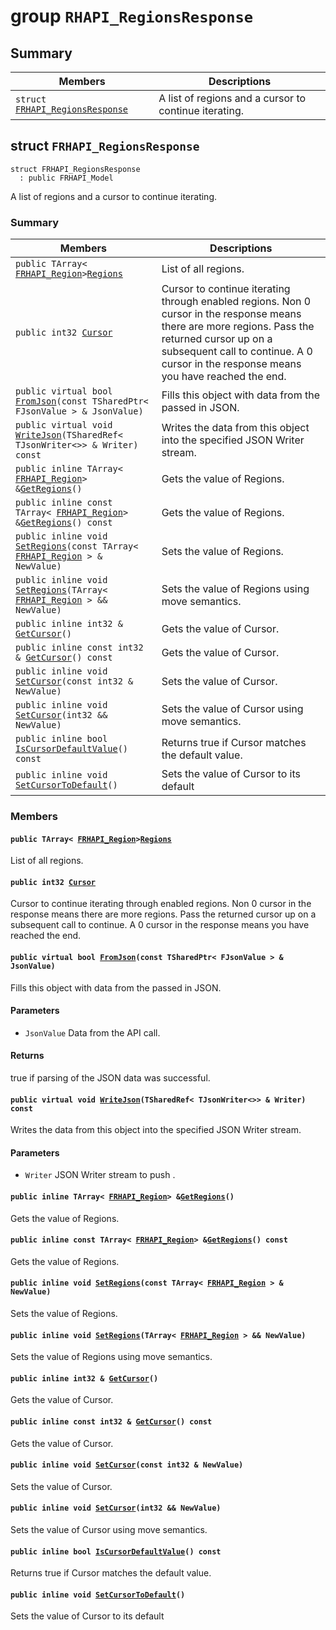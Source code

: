 # group `RHAPI_RegionsResponse` <a id="group__RHAPI__RegionsResponse"></a>

## Summary

 Members                        | Descriptions                                
--------------------------------|---------------------------------------------
`struct `[`FRHAPI_RegionsResponse`](#structFRHAPI__RegionsResponse) | A list of regions and a cursor to continue iterating.

## struct `FRHAPI_RegionsResponse` <a id="structFRHAPI__RegionsResponse"></a>

```
struct FRHAPI_RegionsResponse
  : public FRHAPI_Model
```

A list of regions and a cursor to continue iterating.

### Summary

 Members                        | Descriptions                                
--------------------------------|---------------------------------------------
`public TArray< `[`FRHAPI_Region`](RHAPI_Region.md#structFRHAPI__Region)` > `[`Regions`](#structFRHAPI__RegionsResponse_1a39c6be57dffa81805ce0548a912e5159) | List of all regions.
`public int32 `[`Cursor`](#structFRHAPI__RegionsResponse_1a3fdd3461ce10a95f444ce0f92c12df14) | Cursor to continue iterating through enabled regions. Non 0 cursor in the response means there are more regions. Pass the returned cursor up on a subsequent call to continue. A 0 cursor in the response means you have reached the end.
`public virtual bool `[`FromJson`](#structFRHAPI__RegionsResponse_1a005b1d05348dd42cce311c5a5e96266b)`(const TSharedPtr< FJsonValue > & JsonValue)` | Fills this object with data from the passed in JSON.
`public virtual void `[`WriteJson`](#structFRHAPI__RegionsResponse_1ae5e1a61325c1ef40e956be575dd73d21)`(TSharedRef< TJsonWriter<>> & Writer) const` | Writes the data from this object into the specified JSON Writer stream.
`public inline TArray< `[`FRHAPI_Region`](RHAPI_Region.md#structFRHAPI__Region)` > & `[`GetRegions`](#structFRHAPI__RegionsResponse_1a73cb043968f010e0fb707c641d2d2ece)`()` | Gets the value of Regions.
`public inline const TArray< `[`FRHAPI_Region`](RHAPI_Region.md#structFRHAPI__Region)` > & `[`GetRegions`](#structFRHAPI__RegionsResponse_1a14b4e2795b3ef2224f4ea6731f3c895d)`() const` | Gets the value of Regions.
`public inline void `[`SetRegions`](#structFRHAPI__RegionsResponse_1a71ad65aa13b453fba693727a4ac9bccb)`(const TArray< `[`FRHAPI_Region`](RHAPI_Region.md#structFRHAPI__Region)` > & NewValue)` | Sets the value of Regions.
`public inline void `[`SetRegions`](#structFRHAPI__RegionsResponse_1ad10e4b6016040d0c8a0f2712ec4fdfb8)`(TArray< `[`FRHAPI_Region`](RHAPI_Region.md#structFRHAPI__Region)` > && NewValue)` | Sets the value of Regions using move semantics.
`public inline int32 & `[`GetCursor`](#structFRHAPI__RegionsResponse_1a4a4d7ca43dca64558748338627013d1b)`()` | Gets the value of Cursor.
`public inline const int32 & `[`GetCursor`](#structFRHAPI__RegionsResponse_1afd77ebb324104e67f59ccc6111c8baa6)`() const` | Gets the value of Cursor.
`public inline void `[`SetCursor`](#structFRHAPI__RegionsResponse_1ad57569e69c973aa882441b4c4d954b21)`(const int32 & NewValue)` | Sets the value of Cursor.
`public inline void `[`SetCursor`](#structFRHAPI__RegionsResponse_1ab4f5d6f7b736204110dec9d680724056)`(int32 && NewValue)` | Sets the value of Cursor using move semantics.
`public inline bool `[`IsCursorDefaultValue`](#structFRHAPI__RegionsResponse_1a1adf0f792485a9ab5e95f81fb7a104ad)`() const` | Returns true if Cursor matches the default value.
`public inline void `[`SetCursorToDefault`](#structFRHAPI__RegionsResponse_1a8aee19a22a6a8ec675ac7582cde78b49)`()` | Sets the value of Cursor to its default

### Members

#### `public TArray< `[`FRHAPI_Region`](RHAPI_Region.md#structFRHAPI__Region)` > `[`Regions`](#structFRHAPI__RegionsResponse_1a39c6be57dffa81805ce0548a912e5159) <a id="structFRHAPI__RegionsResponse_1a39c6be57dffa81805ce0548a912e5159"></a>

List of all regions.

#### `public int32 `[`Cursor`](#structFRHAPI__RegionsResponse_1a3fdd3461ce10a95f444ce0f92c12df14) <a id="structFRHAPI__RegionsResponse_1a3fdd3461ce10a95f444ce0f92c12df14"></a>

Cursor to continue iterating through enabled regions. Non 0 cursor in the response means there are more regions. Pass the returned cursor up on a subsequent call to continue. A 0 cursor in the response means you have reached the end.

#### `public virtual bool `[`FromJson`](#structFRHAPI__RegionsResponse_1a005b1d05348dd42cce311c5a5e96266b)`(const TSharedPtr< FJsonValue > & JsonValue)` <a id="structFRHAPI__RegionsResponse_1a005b1d05348dd42cce311c5a5e96266b"></a>

Fills this object with data from the passed in JSON.

#### Parameters
* `JsonValue` Data from the API call.

#### Returns
true if parsing of the JSON data was successful.

#### `public virtual void `[`WriteJson`](#structFRHAPI__RegionsResponse_1ae5e1a61325c1ef40e956be575dd73d21)`(TSharedRef< TJsonWriter<>> & Writer) const` <a id="structFRHAPI__RegionsResponse_1ae5e1a61325c1ef40e956be575dd73d21"></a>

Writes the data from this object into the specified JSON Writer stream.

#### Parameters
* `Writer` JSON Writer stream to push .

#### `public inline TArray< `[`FRHAPI_Region`](RHAPI_Region.md#structFRHAPI__Region)` > & `[`GetRegions`](#structFRHAPI__RegionsResponse_1a73cb043968f010e0fb707c641d2d2ece)`()` <a id="structFRHAPI__RegionsResponse_1a73cb043968f010e0fb707c641d2d2ece"></a>

Gets the value of Regions.

#### `public inline const TArray< `[`FRHAPI_Region`](RHAPI_Region.md#structFRHAPI__Region)` > & `[`GetRegions`](#structFRHAPI__RegionsResponse_1a14b4e2795b3ef2224f4ea6731f3c895d)`() const` <a id="structFRHAPI__RegionsResponse_1a14b4e2795b3ef2224f4ea6731f3c895d"></a>

Gets the value of Regions.

#### `public inline void `[`SetRegions`](#structFRHAPI__RegionsResponse_1a71ad65aa13b453fba693727a4ac9bccb)`(const TArray< `[`FRHAPI_Region`](RHAPI_Region.md#structFRHAPI__Region)` > & NewValue)` <a id="structFRHAPI__RegionsResponse_1a71ad65aa13b453fba693727a4ac9bccb"></a>

Sets the value of Regions.

#### `public inline void `[`SetRegions`](#structFRHAPI__RegionsResponse_1ad10e4b6016040d0c8a0f2712ec4fdfb8)`(TArray< `[`FRHAPI_Region`](RHAPI_Region.md#structFRHAPI__Region)` > && NewValue)` <a id="structFRHAPI__RegionsResponse_1ad10e4b6016040d0c8a0f2712ec4fdfb8"></a>

Sets the value of Regions using move semantics.

#### `public inline int32 & `[`GetCursor`](#structFRHAPI__RegionsResponse_1a4a4d7ca43dca64558748338627013d1b)`()` <a id="structFRHAPI__RegionsResponse_1a4a4d7ca43dca64558748338627013d1b"></a>

Gets the value of Cursor.

#### `public inline const int32 & `[`GetCursor`](#structFRHAPI__RegionsResponse_1afd77ebb324104e67f59ccc6111c8baa6)`() const` <a id="structFRHAPI__RegionsResponse_1afd77ebb324104e67f59ccc6111c8baa6"></a>

Gets the value of Cursor.

#### `public inline void `[`SetCursor`](#structFRHAPI__RegionsResponse_1ad57569e69c973aa882441b4c4d954b21)`(const int32 & NewValue)` <a id="structFRHAPI__RegionsResponse_1ad57569e69c973aa882441b4c4d954b21"></a>

Sets the value of Cursor.

#### `public inline void `[`SetCursor`](#structFRHAPI__RegionsResponse_1ab4f5d6f7b736204110dec9d680724056)`(int32 && NewValue)` <a id="structFRHAPI__RegionsResponse_1ab4f5d6f7b736204110dec9d680724056"></a>

Sets the value of Cursor using move semantics.

#### `public inline bool `[`IsCursorDefaultValue`](#structFRHAPI__RegionsResponse_1a1adf0f792485a9ab5e95f81fb7a104ad)`() const` <a id="structFRHAPI__RegionsResponse_1a1adf0f792485a9ab5e95f81fb7a104ad"></a>

Returns true if Cursor matches the default value.

#### `public inline void `[`SetCursorToDefault`](#structFRHAPI__RegionsResponse_1a8aee19a22a6a8ec675ac7582cde78b49)`()` <a id="structFRHAPI__RegionsResponse_1a8aee19a22a6a8ec675ac7582cde78b49"></a>

Sets the value of Cursor to its default

